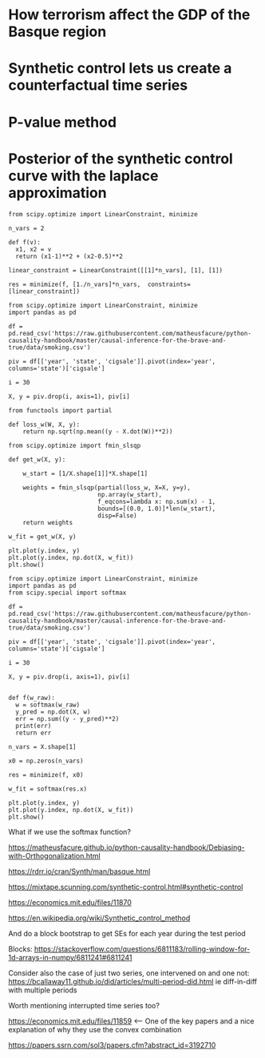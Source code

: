 # How terrorism affect the GDP of the Basque region

# Synthetic control lets us create a counterfactual time series

# P-value method

# Posterior of the synthetic control curve with the laplace approximation


```
from scipy.optimize import LinearConstraint, minimize

n_vars = 2

def f(v):
  x1, x2 = v
  return (x1-1)**2 + (x2-0.5)**2

linear_constraint = LinearConstraint([[1]*n_vars], [1], [1])

res = minimize(f, [1./n_vars]*n_vars,  constraints=[linear_constraint])
```

```
from scipy.optimize import LinearConstraint, minimize
import pandas as pd

df = pd.read_csv('https://raw.githubusercontent.com/matheusfacure/python-causality-handbook/master/causal-inference-for-the-brave-and-true/data/smoking.csv')

piv = df[['year', 'state', 'cigsale']].pivot(index='year', columns='state')['cigsale']

i = 30

X, y = piv.drop(i, axis=1), piv[i]

from functools import partial

def loss_w(W, X, y):
    return np.sqrt(np.mean((y - X.dot(W))**2))

from scipy.optimize import fmin_slsqp

def get_w(X, y):
    
    w_start = [1/X.shape[1]]*X.shape[1]

    weights = fmin_slsqp(partial(loss_w, X=X, y=y),
                         np.array(w_start),
                         f_eqcons=lambda x: np.sum(x) - 1,
                         bounds=[(0.0, 1.0)]*len(w_start),
                         disp=False)
    return weights
    
w_fit = get_w(X, y)

plt.plot(y.index, y)
plt.plot(y.index, np.dot(X, w_fit))
plt.show()
```

```
from scipy.optimize import LinearConstraint, minimize
import pandas as pd
from scipy.special import softmax

df = pd.read_csv('https://raw.githubusercontent.com/matheusfacure/python-causality-handbook/master/causal-inference-for-the-brave-and-true/data/smoking.csv')

piv = df[['year', 'state', 'cigsale']].pivot(index='year', columns='state')['cigsale']

i = 30

X, y = piv.drop(i, axis=1), piv[i]


def f(w_raw):
  w = softmax(w_raw)
  y_pred = np.dot(X, w)
  err = np.sum((y - y_pred)**2)
  print(err)
  return err

n_vars = X.shape[1]

x0 = np.zeros(n_vars)

res = minimize(f, x0)

w_fit = softmax(res.x)

plt.plot(y.index, y)
plt.plot(y.index, np.dot(X, w_fit))
plt.show()
```

What if we use the softmax function?

https://matheusfacure.github.io/python-causality-handbook/Debiasing-with-Orthogonalization.html

https://rdrr.io/cran/Synth/man/basque.html

https://mixtape.scunning.com/synthetic-control.html#synthetic-control

https://economics.mit.edu/files/11870

https://en.wikipedia.org/wiki/Synthetic_control_method

And do a block bootstrap to get SEs for each year during the test period

Blocks: https://stackoverflow.com/questions/6811183/rolling-window-for-1d-arrays-in-numpy/6811241#6811241

Consider also the case of just two series, one intervened on and one not: https://bcallaway11.github.io/did/articles/multi-period-did.html
ie diff-in-diff with multiple periods

Worth mentioning interrupted time series too?

https://economics.mit.edu/files/11859 <-- One of the key papers and a nice explanation of why they use the convex combination

https://papers.ssrn.com/sol3/papers.cfm?abstract_id=3192710
